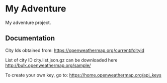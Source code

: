 # My Adventure

My adventure project.

## Documentation

City Ids obtained from:
https://openweathermap.org/current#cityid

List of city ID city.list.json.gz can be downloaded here http://bulk.openweathermap.org/sample/

To create your own key, go to:
https://home.openweathermap.org/api_keys